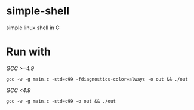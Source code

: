 # simple-shell
simple linux shell in C

Run with
========
_GCC >=4.9_
```
gcc -w -g main.c -std=c99 -fdiagnostics-color=always -o out && ./out
```
_GCC <4.9_
```
gcc -w -g main.c -std=c99 -o out && ./out
```
